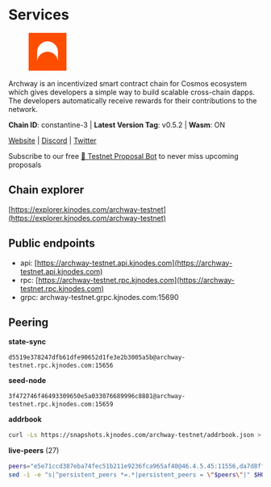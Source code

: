 # Services

<figure><img src="https://raw.githubusercontent.com/kj89/cosmos-images/main/logos/archway.png" alt=""><figcaption></figcaption></figure>

Archway is an incentivized smart contract chain for Cosmos  ecosystem which gives developers a simple way to build  scalable cross-chain dapps. The developers automatically  receive rewards for their contributions to the network.

**Chain ID**: constantine-3 | **Latest Version Tag**: v0.5.2 | **Wasm**: ON

[Website](https://archway.io) | [Discord](https://discord.gg/archwayhq) | [Twitter](https://twitter.com/archwayhq)



Subscribe to our free [🤖 Testnet Proposal Bot](https://t.me/kjnodes_testnet_proposal_bot) to never miss upcoming proposals


## Chain explorer
[https://explorer.kjnodes.com/archway-testnet](https://explorer.kjnodes.com/archway-testnet)

## Public endpoints

* api: [https://archway-testnet.api.kjnodes.com](https://archway-testnet.api.kjnodes.com)
* rpc: [https://archway-testnet.rpc.kjnodes.com](https://archway-testnet.rpc.kjnodes.com)
* grpc: archway-testnet.grpc.kjnodes.com:15690

## Peering

**state-sync**

```text
d5519e378247dfb61dfe90652d1fe3e2b3005a5b@archway-testnet.rpc.kjnodes.com:15656
```

**seed-node**

```text
3f472746f46493309650e5a033076689996c8881@archway-testnet.rpc.kjnodes.com:15659
```

**addrbook**
```bash
curl -Ls https://snapshots.kjnodes.com/archway-testnet/addrbook.json > $HOME/.archway/config/addrbook.json
```

**live-peers** (27)
```bash
peers="e5e71ccd387eba74fec51b211e9236fca965af40@46.4.5.45:11556,da7d8ff27d6aa891f54f0a6647dc0bd5ae1e7b49@116.203.35.46:46656,b7084c40af131f24ab7e449a9844e0f56c94fa41@51.91.30.173:4000,c0d0c9f1ef645bcf1c214b05581c9d4a4b45e97e@185.230.138.96:26656,8b96338b18c1e4a76a119fe0812c131a4e2cc96a@65.109.70.45:20656,3320a6e7d7f1480e832d74d5ada53d8e275458bb@65.108.238.61:24656,72ff166996ef9590879a7b7ab00b3b71529632a9@65.109.90.171:31656,0010101912f896d44bc735b01741de9314953d79@93.78.208.38:26656,8df8a64ecf0aaba1e1faee06d005aa912d578549@65.109.89.5:41656,958d9056c6173edb4714b6468bda509e97d0c80c@65.108.231.124:45656,2854e7247155c5c0c418de40ed168850b4c73c60@85.232.252.19:26156,0cf5d2bcc49c1acddb6b7b2bc547543ec2fbe844@34.239.246.206:26656,e50d7fa6a50ac792e5df61ff621d9621e9fcc8aa@34.133.135.231:26656,b6031525e988eefd03452807806f08b0e9bc3289@15.235.46.50:26656,b9ba5ae75fbdee6812d1aa53ff7154ed59938cbc@57.128.151.101:26656,d82343cb3d168522c54c4ffbfd4415e9b467e806@23.88.51.134:46656,900950a031cb758b761198e52b07fcc17616bd76@65.21.200.54:40656,20355d8c6b7e8c77576982bfca148b5cbd1a538d@185.230.138.95:26656,11aa4b7b17ac0a3372e98d4cbf83aacd6cfbbfdd@1.54.176.18:15656,883e6d6e78f04be2cc7ac81f26e155de6103adf6@77.51.200.79:15656,d5519e378247dfb61dfe90652d1fe3e2b3005a5b@65.109.68.190:15656,8b728546d0e0e422c1cd9e9f9cb6a3e67ac3e86d@184.174.37.152:15656,9a5b41ac06b3c131ca6e4959a465d6bc0d103e66@88.198.52.46:11556,7786f708c1851dd433a03f71ec3ff74d65895de7@34.31.130.235:26656,874f0042c20d3808eccb86b523fffe42903034b8@95.217.144.107:11556,bce4a3976c39d811d50b18ed104b0d04da398591@213.239.207.175:53656,5c2a752c9b1952dbed075c56c600c3a79b58c395@195.3.220.140:26946"
sed -i -e "s|^persistent_peers *=.*|persistent_peers = \"$peers\"|" $HOME/.archway/config/config.toml
```
